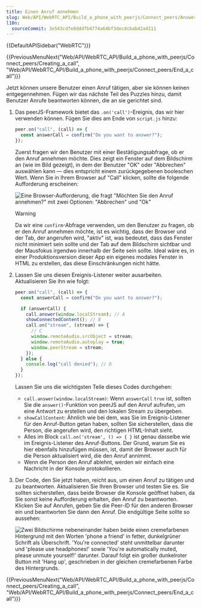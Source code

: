 ```yaml
---
title: Einen Anruf annehmen
slug: Web/API/WebRTC_API/Build_a_phone_with_peerjs/Connect_peers/Answer_a_call
l10n:
  sourceCommit: 3e543cdfe8dddfb4774a64bf3decdcbab42a4111
---
```


{{DefaultAPISidebar("WebRTC")}}

{{PreviousMenuNext("Web/API/WebRTC_API/Build_a_phone_with_peerjs/Connect_peers/Creating_a_call", "Web/API/WebRTC_API/Build_a_phone_with_peerjs/Connect_peers/End_a_call")}}

Jetzt können unsere Benutzer einen Anruf tätigen, aber sie können keinen entgegennehmen. Fügen wir das nächste Teil des Puzzles hinzu, damit Benutzer Anrufe beantworten können, die an sie gerichtet sind.

1. Das peerJS-Framework bietet das `.on('call')`-Ereignis, das wir hier verwenden können. Fügen Sie dies am Ende von `script.js` hinzu:

   ```js
   peer.on("call", (call) => {
     const answerCall = confirm("Do you want to answer?");
   });
   ```

   Zuerst fragen wir den Benutzer mit einer Bestätigungsabfrage, ob er den Anruf annehmen möchte. Dies zeigt ein Fenster auf dem Bildschirm an (wie im Bild gezeigt), in dem der Benutzer "OK" oder "Abbrechen" auswählen kann — dies entspricht einem zurückgegebenen booleschen Wert. Wenn Sie in Ihrem Browser auf "Call" klicken, sollte die folgende Aufforderung erscheinen:

   ![Eine Browser-Aufforderung, die fragt "Möchten Sie den Anruf annehmen?" mit zwei Optionen: "Abbrechen" und "Ok"](confirm_prompt.png)

   > [!WARNING]
   > Da wir eine `confirm`-Abfrage verwenden, um den Benutzer zu fragen, ob er den Anruf annehmen möchte, ist es wichtig, dass der Browser und der Tab, der angerufen wird, "aktiv" ist, was bedeutet, dass das Fenster nicht minimiert sein sollte und der Tab auf dem Bildschirm sichtbar und der Mausfokus irgendwo innerhalb der Seite sein sollte. Ideal wäre es, in einer Produktionsversion dieser App ein eigenes modales Fenster in HTML zu erstellen, das diese Einschränkungen nicht hätte.

2. Lassen Sie uns diesen Ereignis-Listener weiter ausarbeiten. Aktualisieren Sie ihn wie folgt:

   ```js
   peer.on("call", (call) => {
     const answerCall = confirm("Do you want to answer?");

     if (answerCall) {
       call.answer(window.localStream); // A
       showConnectedContent(); // B
       call.on("stream", (stream) => {
         // C
         window.remoteAudio.srcObject = stream;
         window.remoteAudio.autoplay = true;
         window.peerStream = stream;
       });
     } else {
       console.log("call denied"); // D
     }
   });
   ```

   Lassen Sie uns die wichtigsten Teile dieses Codes durchgehen:

   - `call.answer(window.localStream)`: Wenn `answerCall` `true` ist, sollten Sie die `answer()`-Funktion von peerJS auf den Anruf aufrufen, um eine Antwort zu erstellen und den lokalen Stream zu übergeben.
   - `showCallContent`: Ähnlich wie bei dem, was Sie im Ereignis-Listener für den Anruf-Button getan haben, sollten Sie sicherstellen, dass die Person, die angerufen wird, den richtigen HTML-Inhalt sieht.
   - Alles im Block `call.on('stream', () => { }` ist genau dasselbe wie im Ereignis-Listener des Anruf-Buttons. Der Grund, warum Sie es hier ebenfalls hinzufügen müssen, ist, damit der Browser auch für die Person aktualisiert wird, die den Anruf annimmt.
   - Wenn die Person den Anruf ablehnt, werden wir einfach eine Nachricht in der Konsole protokollieren.

3. Der Code, den Sie jetzt haben, reicht aus, um einen Anruf zu tätigen und zu beantworten. Aktualisieren Sie Ihren Browser und testen Sie es. Sie sollten sicherstellen, dass beide Browser die Konsole geöffnet haben, da Sie sonst keine Aufforderung erhalten, den Anruf zu beantworten. Klicken Sie auf Anrufen, geben Sie die Peer-ID für den anderen Browser ein und beantworten Sie dann den Anruf. Die endgültige Seite sollte so aussehen:

   ![Zwei Bildschirme nebeneinander haben beide einen cremefarbenen Hintergrund mit den Worten 'phone a friend' in fetter, dunkelgrüner Schrift als Überschrift. 'You're connected' steht unmittelbar darunter und 'please use headphones!' sowie 'You're automatically muted, please unmute yourself!' darunter. Darauf folgt ein großer dunkelroter Button mit 'Hang up', geschrieben in der gleichen cremefarbenen Farbe des Hintergrunds.](screens_side_by_side.png)

{{PreviousMenuNext("Web/API/WebRTC_API/Build_a_phone_with_peerjs/Connect_peers/Creating_a_call", "Web/API/WebRTC_API/Build_a_phone_with_peerjs/Connect_peers/End_a_call")}}

